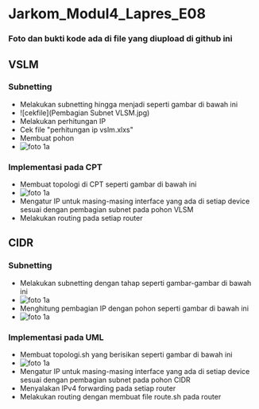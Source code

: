 # Jarkom_Modul4_Lapres_E08
### Foto dan bukti kode ada di file yang diupload di github ini
## VSLM
### Subnetting
- Melakukan subnetting hingga menjadi seperti gambar di bawah ini
- ![cekfile](Pembagian Subnet VLSM.jpg)
- Melakukan perhitungan IP
- Cek file "perhitungan ip vslm.xlxs"
- Membuat pohon
- ![foto 1a](img/1a.png)

### Implementasi pada CPT
- Membuat topologi di CPT seperti gambar di bawah ini
- ![foto 1a](img/1a.png)
- Mengatur IP untuk masing-masing interface yang ada di setiap device sesuai dengan pembagian subnet pada pohon VLSM
- Melakukan routing pada setiap router

## CIDR
### Subnetting
- Melakukan subnetting dengan tahap seperti gambar-gambar di bawah ini
- ![foto 1a](img/1a.png)
- Menghitung pembagian IP dengan pohon seperti gambar di bawah ini
- ![foto 1a](img/1a.png)

### Implementasi pada UML
- Membuat topologi.sh yang berisikan seperti gambar di bawah ini
- ![foto 1a](img/1a.png)
- Mengatur IP untuk masing-masing interface yang ada di setiap device sesuai dengan pembagian subnet pada pohon CIDR
- Menyalakan IPv4 forwarding pada setiap router
- Melakukan routing dengan membuat file route.sh pada router
